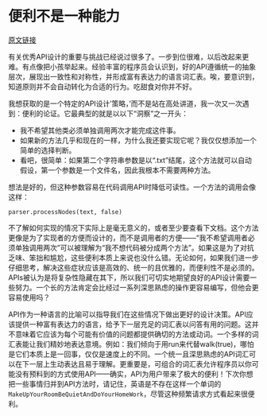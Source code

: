 # 便利不是一种能力

[原文链接](https://97-things-every-x-should-know.gitbooks.io/97-things-every-programmer-should-know/content/en/thing_19/)

有关优秀API设计的重要与挑战已经说过很多了。一步到位很难，以后改起来更难。有点像把小孩举起来。经验丰富的程序员会认识到，好的API遵循统一的抽象层次，展现出一致性和对称性，并形成富有表达力的语言词汇表。唉，要意识到，知道原则并不会自动转化为合适的行为。吃甜食对你并不好。

我想获取的是一个特定的API设计’策略，’而不是站在高处讲道，我一次又一次遇到：便利的论证。它最典型的就是以以下“洞察”之一开头：
- 我不希望其他类必须单独调用两次才能完成这件事。
- 如果新的方法几乎和现在的一样，为什么我还要实现它呢？我仅仅想添加一个简单的选择判断。
- 看吧，很简单：如果第二个字符串参数是以“.txt”结尾，这个方法就可以自动假设，第一个参数是一个文件名，因此我根本不需要两种方法。

想法是好的，但这种参数容易在代码调用API时降低可读性。一个方法的调用会像这样：
```
parser.processNodes(text, false)
```
不了解如何实现的情况下实际上是毫无意义的，或者至少要查看下文档。这个方法更像是为了实现者的方便而设计的，而不是调用者的方便——“我不希望调用者必须单独调用两次”可以被理解为“我不想代码被分成两个方法”。如果这是为了对抗乏味、笨拙和尴尬，这些便利本质上来说也没什么错。无论如何，如果我们进一步仔细思考，解决这些症状应该是高效的、统一的且优雅的，而便利性不是必须的。APIs被认为是将复杂性隐藏在其下，所以我们可切实地期望良好的API设计需要一些努力。一个长的方法肯定会比经过一系列深思熟虑的操作更容易编写，但他会更容易使用吗？

API作为一种语言的比喻可以指导我们在这些情况下做出更好的设计决策。API应该提供一种富有表达力的语言，给予下一层充足的词汇表以问答有用的问题。这并不意味着它应该为每个可能有价值的问题都提供确切的方法或动词。一个多样的词汇表能让我们精妙地表达意境。例如：我们倾向于用run来代替walk(true)，哪怕是它们本质上是一回事，仅仅是速度上的不同。一个统一且深思熟虑的API词汇可以在下一层上生动表达且易于理解。更重要是，可组合的词汇表允许程序员以你可能没有预料到的方式使用API——确实，API为用户带来了极大的便利！下次你想把一些事情归并到API方法时，请记住，英语是不存在这样一个单词的`MakeUpYourRoomBeQuietAndDoYourHomeWork`，尽管这种频繁请求方式看起来很便利。